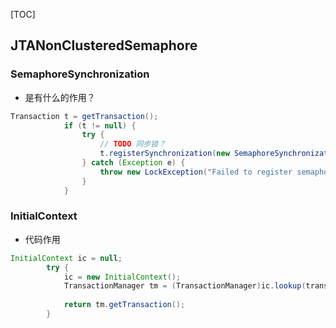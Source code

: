[TOC]

## JTANonClusteredSemaphore

### SemaphoreSynchronization

- 是有什么的作用？

```java
Transaction t = getTransaction();
            if (t != null) {
                try {
                    // TODO 同步锁？
                    t.registerSynchronization(new SemaphoreSynchronization(lockName));
                } catch (Exception e) {
                    throw new LockException("Failed to register semaphore with Transaction.", e);
                }
            }
```

### InitialContext

- 代码作用

```java
InitialContext ic = null; 
        try {
            ic = new InitialContext(); 
            TransactionManager tm = (TransactionManager)ic.lookup(transactionManagerJNDIName);
            
            return tm.getTransaction();
        }
```

